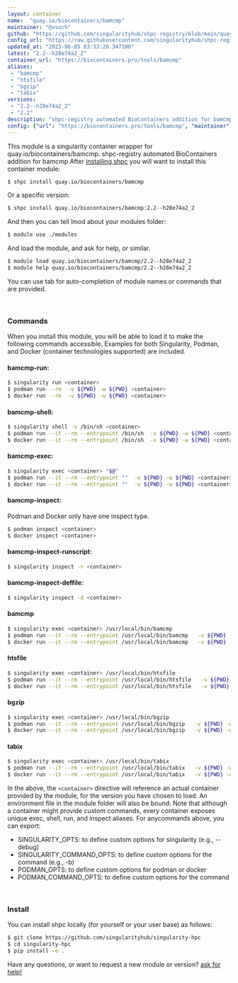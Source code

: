 ```yaml
---
layout: container
name:  "quay.io/biocontainers/bamcmp"
maintainer: "@vsoch"
github: "https://github.com/singularityhub/shpc-registry/blob/main/quay.io/biocontainers/bamcmp/container.yaml"
config_url: "https://raw.githubusercontent.com/singularityhub/shpc-registry/main/quay.io/biocontainers/bamcmp/container.yaml"
updated_at: "2023-06-05 03:33:20.347100"
latest: "2.2--h28e74a2_2"
container_url: "https://biocontainers.pro/tools/bamcmp"
aliases:
 - "bamcmp"
 - "htsfile"
 - "bgzip"
 - "tabix"
versions:
 - "2.2--h28e74a2_2"
 - "2.2"
description: "shpc-registry automated BioContainers addition for bamcmp"
config: {"url": "https://biocontainers.pro/tools/bamcmp", "maintainer": "@vsoch", "description": "shpc-registry automated BioContainers addition for bamcmp", "latest": {"2.2--h28e74a2_2": "sha256:b897fa18e68b331cf9fe6c1128e5fd8ccf51fc3d3d545608ee43f412f77ebbce"}, "tags": {"2.2--h28e74a2_2": "sha256:b897fa18e68b331cf9fe6c1128e5fd8ccf51fc3d3d545608ee43f412f77ebbce", "2.2": "sha256:851ad4da01db7dfba50e4d01774f9ccf3660209d24e2ef5a1886ea0aee65f950"}, "docker": "quay.io/biocontainers/bamcmp", "aliases": {"bamcmp": "/usr/local/bin/bamcmp", "htsfile": "/usr/local/bin/htsfile", "bgzip": "/usr/local/bin/bgzip", "tabix": "/usr/local/bin/tabix"}}
---
```


This module is a singularity container wrapper for quay.io/biocontainers/bamcmp.
shpc-registry automated BioContainers addition for bamcmp
After [installing shpc](#install) you will want to install this container module:


```bash
$ shpc install quay.io/biocontainers/bamcmp
```

Or a specific version:

```bash
$ shpc install quay.io/biocontainers/bamcmp:2.2--h28e74a2_2
```

And then you can tell lmod about your modules folder:

```bash
$ module use ./modules
```

And load the module, and ask for help, or similar.

```bash
$ module load quay.io/biocontainers/bamcmp/2.2--h28e74a2_2
$ module help quay.io/biocontainers/bamcmp/2.2--h28e74a2_2
```

You can use tab for auto-completion of module names or commands that are provided.

<br>

### Commands

When you install this module, you will be able to load it to make the following commands accessible.
Examples for both Singularity, Podman, and Docker (container technologies supported) are included.

#### bamcmp-run:

```bash
$ singularity run <container>
$ podman run --rm  -v ${PWD} -w ${PWD} <container>
$ docker run --rm  -v ${PWD} -w ${PWD} <container>
```

#### bamcmp-shell:

```bash
$ singularity shell -s /bin/sh <container>
$ podman run --it --rm --entrypoint /bin/sh  -v ${PWD} -w ${PWD} <container>
$ docker run --it --rm --entrypoint /bin/sh  -v ${PWD} -w ${PWD} <container>
```

#### bamcmp-exec:

```bash
$ singularity exec <container> "$@"
$ podman run --it --rm --entrypoint ""  -v ${PWD} -w ${PWD} <container> "$@"
$ docker run --it --rm --entrypoint ""  -v ${PWD} -w ${PWD} <container> "$@"
```

#### bamcmp-inspect:

Podman and Docker only have one inspect type.

```bash
$ podman inspect <container>
$ docker inspect <container>
```

#### bamcmp-inspect-runscript:

```bash
$ singularity inspect -r <container>
```

#### bamcmp-inspect-deffile:

```bash
$ singularity inspect -d <container>
```


#### bamcmp

```bash
$ singularity exec <container> /usr/local/bin/bamcmp
$ podman run --it --rm --entrypoint /usr/local/bin/bamcmp   -v ${PWD} -w ${PWD} <container> -c " $@"
$ docker run --it --rm --entrypoint /usr/local/bin/bamcmp   -v ${PWD} -w ${PWD} <container> -c " $@"
```


#### htsfile

```bash
$ singularity exec <container> /usr/local/bin/htsfile
$ podman run --it --rm --entrypoint /usr/local/bin/htsfile   -v ${PWD} -w ${PWD} <container> -c " $@"
$ docker run --it --rm --entrypoint /usr/local/bin/htsfile   -v ${PWD} -w ${PWD} <container> -c " $@"
```


#### bgzip

```bash
$ singularity exec <container> /usr/local/bin/bgzip
$ podman run --it --rm --entrypoint /usr/local/bin/bgzip   -v ${PWD} -w ${PWD} <container> -c " $@"
$ docker run --it --rm --entrypoint /usr/local/bin/bgzip   -v ${PWD} -w ${PWD} <container> -c " $@"
```


#### tabix

```bash
$ singularity exec <container> /usr/local/bin/tabix
$ podman run --it --rm --entrypoint /usr/local/bin/tabix   -v ${PWD} -w ${PWD} <container> -c " $@"
$ docker run --it --rm --entrypoint /usr/local/bin/tabix   -v ${PWD} -w ${PWD} <container> -c " $@"
```



In the above, the `<container>` directive will reference an actual container provided
by the module, for the version you have chosen to load. An environment file in the
module folder will also be bound. Note that although a container
might provide custom commands, every container exposes unique exec, shell, run, and
inspect aliases. For anycommands above, you can export:

 - SINGULARITY_OPTS: to define custom options for singularity (e.g., --debug)
 - SINGULARITY_COMMAND_OPTS: to define custom options for the command (e.g., -b)
 - PODMAN_OPTS: to define custom options for podman or docker
 - PODMAN_COMMAND_OPTS: to define custom options for the command

<br>

### Install

You can install shpc locally (for yourself or your user base) as follows:

```bash
$ git clone https://github.com/singularityhub/singularity-hpc
$ cd singularity-hpc
$ pip install -e .
```

Have any questions, or want to request a new module or version? [ask for help!](https://github.com/singularityhub/singularity-hpc/issues)